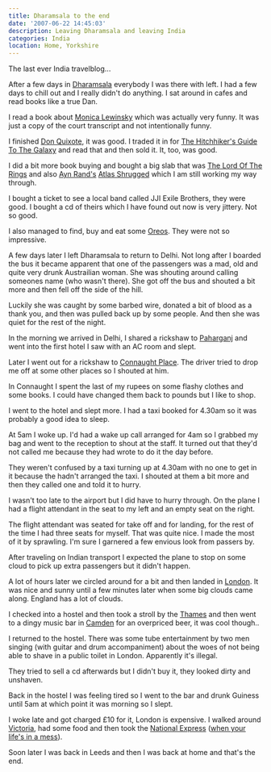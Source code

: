 ```yaml
---
title: Dharamsala to the end
date: '2007-06-22 14:45:03'
description: Leaving Dharamsala and leaving India
categories: India
location: Home, Yorkshire
---
```

The last ever India travelblog...  
  
After a few days in [Dharamsala][1] everybody I was there with left. I had a few days to chill out and I really didn't do anything. I sat around in cafes and read books like a true Dan.  
  
I read a book about [Monica Lewinsky][2] which was actually very funny. It was just a copy of the court transcript and not intentionally funny.  
  
I finished [Don Quixote][3], it was good. I traded it in for [The Hitchhiker's Guide To The Galaxy][4] and read that and then sold it. It, too, was good.  
  
I did a bit more book buying and bought a big slab that was [The Lord Of The Rings][5] and also [Ayn Rand's][6] [Atlas Shrugged][7] which I am still working my way through.  
  
I bought a ticket to see a local band called JJI Exile Brothers, they were good. I bought a cd of theirs which I have found out now is very jittery. Not so good.  
  
I also managed to find, buy and eat some [Oreos][8]. They were not so impressive.  
  
A few days later I left Dharamsala to return to Delhi. Not long after I boarded the bus it became apparent that one of the passengers was a mad, old and quite very drunk Austrailian woman. She was shouting around calling someones name (who wasn't there). She got off the bus and shouted a bit more and then fell off the side of the hill.  
  
Luckily she was caught by some barbed wire, donated a bit of blood as a thank you, and then was pulled back up by some people. And then she was quiet for the rest of the night.  
  
In the morning we arrived in Delhi, I shared a rickshaw to [Paharganj][9] and went into the first hotel I saw with an AC room and slept.  
  
Later I went out for a rickshaw to [Connaught Place][10]. The driver tried to drop me off at some other places so I shouted at him.  
  
In Connaught I spent the last of my rupees on some flashy clothes and some books. I could have changed them back to pounds but I like to shop.  
  
I went to the hotel and slept more. I had a taxi booked for 4.30am so it was probably a good idea to sleep.  
  
At 5am I woke up. I'd had a wake up call arranged for 4am so I grabbed my bag and went to the reception to shout at the staff. It turned out that they'd not called me because they had wrote to do it the day before.  
  
They weren't confused by a taxi turning up at 4.30am with no one to get in it because the hadn't arranged the taxi. I shouted at them a bit more and then they called one and told it to hurry.  
  
I wasn't too late to the airport but I did have to hurry through. On the plane I had a flight attendant in the seat to my left and an empty seat on the right.  
  
The flight attendant was seated for take off and for landing, for the rest of the time I had three seats for myself. That was quite nice. I made the most of it by sprawling. I'm sure I garnered a few envious look from passers by.  
  
After traveling on Indian transport I expected the plane to stop on some cloud to pick up extra passengers but it didn't happen.  
  
A lot of hours later we circled around for a bit and then landed in [London][11]. It was nice and sunny until a few minutes later when some big clouds came along. England has a lot of clouds.  
  
I checked into a hostel and then took a stroll by the [Thames][12] and then went to a dingy music bar in [Camden][13] for an overpriced beer, it was cool though..  
  
I returned to the hostel. There was some tube entertainment by two men singing (with guitar and drum accompaniment) about the woes of not being able to shave in a public toilet in London. Apparently it's illegal.  
  
They tried to sell a cd afterwards but I didn't buy it, they looked dirty and unshaven.  
  
Back in the hostel I was feeling tired so I went to the bar and drunk Guiness until 5am at which point it was morning so I slept.  
  
I woke late and got charged £10 for it, London is expensive. I walked around [Victoria][14], had some food and then took the [National Express][15] ([when your life's in a mess][16]).  
  
Soon later I was back in Leeds and then I was back at home and that's the end.  
  
 [1]: http://en.wikipedia.org/wiki/Dharamsala
 [2]: http://en.wikipedia.org/wiki/Monica_Lewinsky
 [3]: http://en.wikipedia.org/wiki/Don_Quixote
 [4]: http://en.wikipedia.org/wiki/The_Hitchhiker's_Guide_to_the_Galaxy_(book)
 [5]: http://en.wikipedia.org/wiki/Lord_Of_The_Rings
 [6]: http://en.wikipedia.org/wiki/Ayn_Rand
 [7]: http://en.wikipedia.org/wiki/Atlas_Shrugged
 [8]: http://en.wikipedia.org/wiki/Oreo
 [9]: http://en.wikipedia.org/wiki/Pahargan
 [10]: http://en.wikipedia.org/wiki/Connaught_Place,_New_Delhi
 [11]: http://en.wikipedia.org/wiki/London
 [12]: http://en.wikipedia.org/wiki/River_Thames
 [13]: http://en.wikipedia.org/wiki/Camden_Town
 [14]: http://en.wikipedia.org/wiki/Victoria_station_(London)
 [15]: http://en.wikipedia.org/wiki/National_Express
 [16]: http://www.youtube.com/watch?v=TiBI3A2WcrE